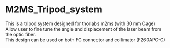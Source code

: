 # M2MS_Tripod_system
This is a tripod system designed for thorlabs m2ms (with 30 mm Cage)  
Allow user to fine tune the angle and displacement of the laser beam from the optic fiber.  
This design can be used on both FC connector and collimator (F260APC-C)
